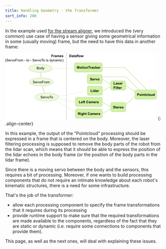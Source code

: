 ```yaml
---
title: Handling Geometry - the Transformer
sort_info: 200
---
```

In the example used [for the stream aligner](stream_aligner.html), we introduced
the (very common) use case of having a sensor giving some geometrical
information in some (usually moving) frame, but the need to have this data in
another frame:

![Example Processing Chain](stream_aligner_chain.png)
{: .align-center}

In this example, the output of the "Pointcloud" processing should be expressed
in a frame that is centered on the body. Moreover, the laser filtering
processing is supposed to remove the body parts of the robot from the lidar
scan, which means that it should be able to express the position of the lidar
echoes in the body frame (or the position of the body parts in the lidar frame).

Since there is a moving servo between the body and the sensors, this requires a
bit of processing. Moreover, if one wants to build processing components that do
not require an intimate knowledge about each robot's kinematic structures, there
is a need for some infrastructure.

That's the job of the transformer:

 * allow each processing component to specify the frame transformations that it
   requires during its processing
 * provide runtime support to make sure that the required transformations are
   made available to the components, regardless of the fact that they are static
   or dynamic (i.e. require some connections to components that provide them).

This page, as well as the next ones, will deal with explaining these issues.

